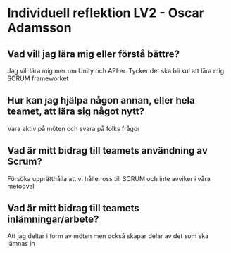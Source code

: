 # Individuell reflektion LV2 - Oscar Adamsson
## Vad vill jag lära mig eller förstå bättre?
Jag vill lära mig mer om Unity och API:er. Tycker det ska bli kul att lära mig SCRUM frameworket
## Hur kan jag hjälpa någon annan, eller hela teamet, att lära sig något nytt?
Vara aktiv på möten och svara på folks frågor
## Vad är mitt bidrag till teamets användning av Scrum?
Försöka upprätthålla att vi håller oss till SCRUM och inte avviker i våra metodval
## Vad är mitt bidrag till teamets inlämningar/arbete?
Att jag deltar i form av möten men också skapar delar av det som ska lämnas in
